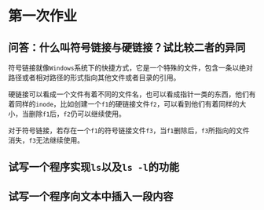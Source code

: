 第一次作业
=========

## 问答：什么叫符号链接与硬链接？试比较二者的异同

符号链接就像`Windows`系统下的快捷方式，它是一个特殊的文件，包含一条以绝对路径或者相对路径的形式指向其他文件或者目录的引用。

硬链接可以看成一个文件有着不同的文件名，也可以看成指针一类的东西，他们有着同样的`inode`，比如创建一个`f1`的硬链接文件`f2`，可以看到他们有着同样的大小，当删除`f1`后，`f2`仍可以继续使用。

对于符号链接，若存在一个`f1`的符号链接文件`f3`，当`f1`删除后，`f3`所指向的文件消失，`f3`无法继续使用。

## 试写一个程序实现`ls`以及`ls -l`的功能



## 试写一个程序向文本中插入一段内容
